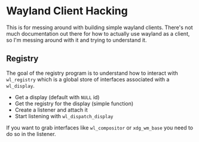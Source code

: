 # Wayland Client Hacking

This is for messing around with building simple wayland clients. There's not
much documentation out there for how to actually use wayland as a client, so
I'm messing around with it and trying to understand it.

## Registry

The goal of the registry program is to understand how to interact with
`wl_registry` which is a global store of interfaces associated with a
`wl_display`.


* Get a display (default with `NULL` id)
* Get the registry for the display (simple function)
* Create a listener and attach it
* Start listening with `wl_dispatch_display`

If you want to grab interfaces like `wl_compositor` or `xdg_wm_base` you need
to do so in the listener.

